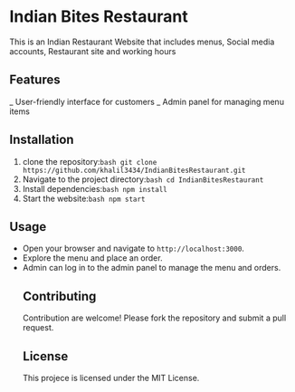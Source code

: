 # Indian Bites Restaurant
This is an Indian Restaurant Website that includes menus, Social media accounts, Restaurant site and working hours
## Features
_ User-friendly interface for customers 
_ Admin panel for managing menu items
## Installation
1. clone the repository:```bash git clone https://github.com/khalil3434/IndianBitesRestaurant.git```
2. Navigate to the project directory:```bash cd IndianBitesRestaurant```
3. Install dependencies:```bash npm install```
4. Start the website:```bash npm start```
## Usage
- Open your browser and navigate to `http://localhost:3000`.
- Explore the menu and place an order.
- Admin can log in to the admin panel to manage the menu and orders.
  ## Contributing
  Contribution are welcome! Please fork the repository and submit a pull request.
  ## License
  This projece is licensed under the MIT License.
